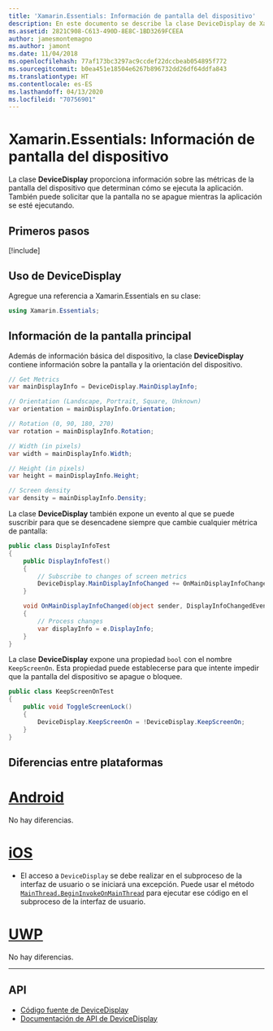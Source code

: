 ```yaml
---
title: 'Xamarin.Essentials: Información de pantalla del dispositivo'
description: En este documento se describe la clase DeviceDisplay de Xamarin.Essentials, que proporciona las métricas de pantalla del dispositivo en el que se ejecuta la aplicación.
ms.assetid: 2821C908-C613-490D-8E8C-1BD3269FCEEA
author: jamesmontemagno
ms.author: jamont
ms.date: 11/04/2018
ms.openlocfilehash: 77af173bc3297ac9ccdef22dccbeab054895f772
ms.sourcegitcommit: b0ea451e18504e6267b896732dd26df64ddfa843
ms.translationtype: HT
ms.contentlocale: es-ES
ms.lasthandoff: 04/13/2020
ms.locfileid: "70756901"
---
```

# <a name="xamarinessentials-device-display-information"></a>Xamarin.Essentials: Información de pantalla del dispositivo

La clase **DeviceDisplay** proporciona información sobre las métricas de la pantalla del dispositivo que determinan cómo se ejecuta la aplicación. También puede solicitar que la pantalla no se apague mientras la aplicación se esté ejecutando.

## <a name="get-started"></a>Primeros pasos

[!include[](~/essentials/includes/get-started.md)]

## <a name="using-devicedisplay"></a>Uso de DeviceDisplay

Agregue una referencia a Xamarin.Essentials en su clase:

```csharp
using Xamarin.Essentials;
```

## <a name="main-display-info"></a>Información de la pantalla principal

Además de información básica del dispositivo, la clase **DeviceDisplay** contiene información sobre la pantalla y la orientación del dispositivo.

```csharp
// Get Metrics
var mainDisplayInfo = DeviceDisplay.MainDisplayInfo;

// Orientation (Landscape, Portrait, Square, Unknown)
var orientation = mainDisplayInfo.Orientation;

// Rotation (0, 90, 180, 270)
var rotation = mainDisplayInfo.Rotation;

// Width (in pixels)
var width = mainDisplayInfo.Width;

// Height (in pixels)
var height = mainDisplayInfo.Height;

// Screen density
var density = mainDisplayInfo.Density;
```

La clase **DeviceDisplay** también expone un evento al que se puede suscribir para que se desencadene siempre que cambie cualquier métrica de pantalla:

```csharp
public class DisplayInfoTest
{
    public DisplayInfoTest()
    {
        // Subscribe to changes of screen metrics
        DeviceDisplay.MainDisplayInfoChanged += OnMainDisplayInfoChanged;
    }

    void OnMainDisplayInfoChanged(object sender, DisplayInfoChangedEventArgs  e)
    {
        // Process changes
        var displayInfo = e.DisplayInfo;
    }
}
```

La clase **DeviceDisplay** expone una propiedad `bool` con el nombre `KeepScreenOn`. Esta propiedad puede establecerse para que intente impedir que la pantalla del dispositivo se apague o bloquee.

```csharp
public class KeepScreenOnTest
{
    public void ToggleScreenLock()
    {
        DeviceDisplay.KeepScreenOn = !DeviceDisplay.KeepScreenOn;
    }
}
```

## <a name="platform-differences"></a>Diferencias entre plataformas

# <a name="android"></a>[Android](#tab/android)

No hay diferencias.

# <a name="ios"></a>[iOS](#tab/ios)

- El acceso a `DeviceDisplay` se debe realizar en el subproceso de la interfaz de usuario o se iniciará una excepción. Puede usar el método [`MainThread.BeginInvokeOnMainThread`](~/essentials/main-thread.md) para ejecutar ese código en el subproceso de la interfaz de usuario.

# <a name="uwp"></a>[UWP](#tab/uwp)

No hay diferencias.

--------------

## <a name="api"></a>API

- [Código fuente de DeviceDisplay](https://github.com/xamarin/Essentials/tree/master/Xamarin.Essentials/DeviceDisplay)
- [Documentación de API de DeviceDisplay](xref:Xamarin.Essentials.DeviceDisplay)
